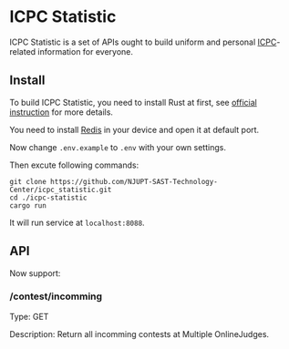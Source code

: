 # ICPC Statistic

ICPC Statistic is a set of APIs ought to build uniform and personal [ICPC](https://icpc.global/)-related information for everyone.

## Install
To build ICPC Statistic, you need to install Rust at first, see [official instruction](https://www.rust-lang.org/tools/install) for more details.

You need to install [Redis](https://redis.io/) in your device and open it at default port.

Now change `.env.example` to `.env` with your own settings.

Then excute following commands:

```shell
git clone https://github.com/NJUPT-SAST-Technology-Center/icpc_statistic.git
cd ./icpc-statistic
cargo run
```

It will run service at `localhost:8088`.

## API
Now support:

### /contest/incomming
Type: GET

Description: Return all incomming contests at Multiple OnlineJudges.